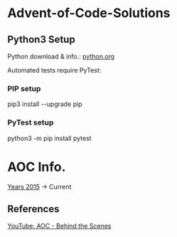 # Advent-of-Code-Solutions

## Python3 Setup

Python download & info.: [python.org](https://www.python.org/)

Automated tests require PyTest:

### PIP setup

pip3 install --upgrade pip

### PyTest setup

python3 -m pip install pytest


# AOC Info.

[Years 2015](https://adventofcode.com/2015) -> Current 

## References

[YouTube: AOC - Behind the Scenes]( https://www.youtube.com/watch?v=Mb8WwKS6ajk )

